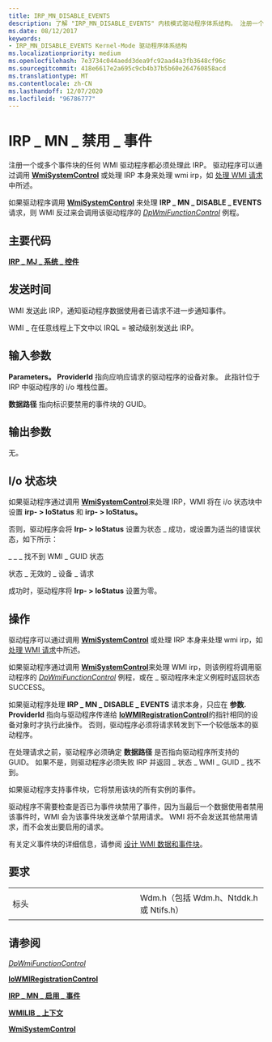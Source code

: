 ```yaml
---
title: IRP_MN_DISABLE_EVENTS
description: 了解 "IRP_MN_DISABLE_EVENTS" 内核模式驱动程序体系结构。 注册一个或多个事件块的任何 WMI 驱动程序都必须处理此 IRP。
ms.date: 08/12/2017
keywords:
- IRP_MN_DISABLE_EVENTS Kernel-Mode 驱动程序体系结构
ms.localizationpriority: medium
ms.openlocfilehash: 7e3734c044aedd3dea9fc92aad4a3fb3648cf96c
ms.sourcegitcommit: 418e6617e2a695c9cb4b37b5b60e264760858acd
ms.translationtype: MT
ms.contentlocale: zh-CN
ms.lasthandoff: 12/07/2020
ms.locfileid: "96786777"
---
```

# <a name="irp_mn_disable_events"></a>IRP \_ MN \_ 禁用 \_ 事件


注册一个或多个事件块的任何 WMI 驱动程序都必须处理此 IRP。 驱动程序可以通过调用 [**WmiSystemControl**](/windows-hardware/drivers/ddi/wmilib/nf-wmilib-wmisystemcontrol) 或处理 IRP 本身来处理 wmi irp，如 [处理 WMI 请求](./handling-wmi-requests.md)中所述。

如果驱动程序调用 [**WmiSystemControl**](/windows-hardware/drivers/ddi/wmilib/nf-wmilib-wmisystemcontrol) 来处理 **IRP \_ MN \_ DISABLE \_ EVENTS** 请求，则 WMI 反过来会调用该驱动程序的 [*DpWmiFunctionControl*](/windows-hardware/drivers/ddi/wmilib/nc-wmilib-wmi_function_control_callback) 例程。

<a name="major-code"></a>主要代码
----------

[**IRP \_ MJ \_ 系统 \_ 控件**](irp-mj-system-control.md)

<a name="when-sent"></a>发送时间
---------

WMI 发送此 IRP，通知驱动程序数据使用者已请求不进一步通知事件。

WMI \_ 在任意线程上下文中以 IRQL = 被动级别发送此 IRP。

## <a name="input-parameters"></a>输入参数


**Parameters。 ProviderId** 指向应响应请求的驱动程序的设备对象。 此指针位于 IRP 中驱动程序的 i/o 堆栈位置。

**数据路径** 指向标识要禁用的事件块的 GUID。

## <a name="output-parameters"></a>输出参数


无。

## <a name="io-status-block"></a>I/o 状态块


如果驱动程序通过调用 [**WmiSystemControl**](/windows-hardware/drivers/ddi/wmilib/nf-wmilib-wmisystemcontrol)来处理 IRP，WMI 将在 i/o 状态块中设置 **irp- &gt; IoStatus** 和 **irp- &gt; IoStatus。**

否则，驱动程序会将 **Irp- &gt; IoStatus** 设置为状态 \_ 成功，或设置为适当的错误状态，如下所示：

\_ \_ \_ 找不到 WMI \_ GUID 状态

状态 \_ 无效的 \_ 设备 \_ 请求

成功时，驱动程序将 **Irp- &gt; IoStatus** 设置为零。

<a name="operation"></a>操作
---------

驱动程序可以通过调用 [**WmiSystemControl**](/windows-hardware/drivers/ddi/wmilib/nf-wmilib-wmisystemcontrol) 或处理 IRP 本身来处理 wmi irp，如 [处理 WMI 请求](./handling-wmi-requests.md)中所述。

如果驱动程序通过调用 [**WmiSystemControl**](/windows-hardware/drivers/ddi/wmilib/nf-wmilib-wmisystemcontrol)来处理 WMI irp，则该例程将调用驱动程序的 [*DpWmiFunctionControl*](/windows-hardware/drivers/ddi/wmilib/nc-wmilib-wmi_function_control_callback) 例程，或在 \_ 驱动程序未定义例程时返回状态 SUCCESS。

如果驱动程序处理 **IRP \_ MN \_ DISABLE \_ EVENTS** 请求本身，只应在 **参数. ProviderId** 指向与驱动程序传递给 [**IoWMIRegistrationControl**](/windows-hardware/drivers/ddi/wdm/nf-wdm-iowmiregistrationcontrol)的指针相同的设备对象时才执行此操作。 否则，驱动程序必须将请求转发到下一个较低版本的驱动程序。

在处理请求之前，驱动程序必须确定 **数据路径** 是否指向驱动程序所支持的 GUID。 如果不是，则驱动程序必须失败 IRP 并返回 \_ 状态 \_ WMI \_ GUID \_ 找不到。

如果驱动程序支持事件块，它将禁用该块的所有实例的事件。

驱动程序不需要检查是否已为事件块禁用了事件，因为当最后一个数据使用者禁用该事件时，WMI 会为该事件块发送单个禁用请求。 WMI 将不会发送其他禁用请求，而不会发出要启用的请求。

有关定义事件块的详细信息，请参阅 [设计 WMI 数据和事件块](./designing-wmi-data-and-event-blocks.md)。

<a name="requirements"></a>要求
------------

<table>
<colgroup>
<col width="50%" />
<col width="50%" />
</colgroup>
<tbody>
<tr class="odd">
<td><p>标头</p></td>
<td>Wdm.h（包括 Wdm.h、Ntddk.h 或 Ntifs.h）</td>
</tr>
</tbody>
</table>

## <a name="see-also"></a>请参阅


[*DpWmiFunctionControl*](/windows-hardware/drivers/ddi/wmilib/nc-wmilib-wmi_function_control_callback)

[**IoWMIRegistrationControl**](/windows-hardware/drivers/ddi/wdm/nf-wdm-iowmiregistrationcontrol)

[**IRP \_ MN \_ 启用 \_ 事件**](irp-mn-enable-events.md)

[**WMILIB \_ 上下文**](/windows-hardware/drivers/ddi/wmilib/ns-wmilib-_wmilib_context)

[**WmiSystemControl**](/windows-hardware/drivers/ddi/wmilib/nf-wmilib-wmisystemcontrol)

 

